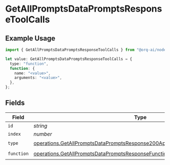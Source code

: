 # GetAllPromptsDataPromptsResponseToolCalls

## Example Usage

```typescript
import { GetAllPromptsDataPromptsResponseToolCalls } from "@orq-ai/node/models/operations";

let value: GetAllPromptsDataPromptsResponseToolCalls = {
  type: "function",
  function: {
    name: "<value>",
    arguments: "<value>",
  },
};
```

## Fields

| Field                                                                                                                                                                          | Type                                                                                                                                                                           | Required                                                                                                                                                                       | Description                                                                                                                                                                    |
| ------------------------------------------------------------------------------------------------------------------------------------------------------------------------------ | ------------------------------------------------------------------------------------------------------------------------------------------------------------------------------ | ------------------------------------------------------------------------------------------------------------------------------------------------------------------------------ | ------------------------------------------------------------------------------------------------------------------------------------------------------------------------------ |
| `id`                                                                                                                                                                           | *string*                                                                                                                                                                       | :heavy_minus_sign:                                                                                                                                                             | N/A                                                                                                                                                                            |
| `index`                                                                                                                                                                        | *number*                                                                                                                                                                       | :heavy_minus_sign:                                                                                                                                                             | N/A                                                                                                                                                                            |
| `type`                                                                                                                                                                         | [operations.GetAllPromptsDataPromptsResponse200ApplicationJSONResponseBodyType](../../models/operations/getallpromptsdatapromptsresponse200applicationjsonresponsebodytype.md) | :heavy_check_mark:                                                                                                                                                             | N/A                                                                                                                                                                            |
| `function`                                                                                                                                                                     | [operations.GetAllPromptsDataPromptsResponseFunction](../../models/operations/getallpromptsdatapromptsresponsefunction.md)                                                     | :heavy_check_mark:                                                                                                                                                             | N/A                                                                                                                                                                            |